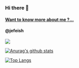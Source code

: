 ### Hi there 👋

#### [Want to know more about me ?...](https://jefeish.github.io)

<!--
**jefeish/jefeish** is a ✨ _special_ ✨ repository because its `README.md` (this file) appears on your GitHub profile.

Here are some ideas to get you started:

- 🔭 I’m currently working on ...
- 🌱 I’m currently learning ...
- 👯 I’m looking to collaborate on ...
- 🤔 I’m looking for help with ...
- 💬 Ask me about ...
- 📫 How to reach me: ...
- 😄 Pronouns: ...
- ⚡ Fun fact: ...
-->

#### @jefeish

![](https://komarev.com/ghpvc/?username=jefeish)

[![Anurag's github stats](https://github-readme-stats.vercel.app/api?username=jefeish&count_private=true&show_icons=true&theme=highcontrast)](https://github.com/anuraghazra/github-readme-stats)

[![Top Langs](https://github-readme-stats.vercel.app/api/top-langs/?username=jefeish&layout=compact)](https://github.com/anuraghazra/github-readme-stats)
